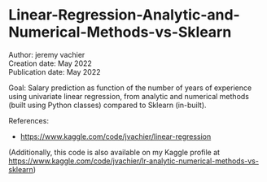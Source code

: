 # Linear-Regression-Analytic-and-Numerical-Methods-vs-Sklearn

Author: jeremy vachier <br>
Creation date: May 2022  <br>
Publication date: May 2022 <br>

Goal: Salary prediction as function of the number of years of experience using univariate linear regression, from analytic and numerical methods (built using Python classes) compared to Sklearn (in-built). 


References: 
- https://www.kaggle.com/code/jvachier/linear-regression

(Additionally, this code is also available on my Kaggle profile at https://www.kaggle.com/code/jvachier/lr-analytic-numerical-methods-vs-sklearn)
